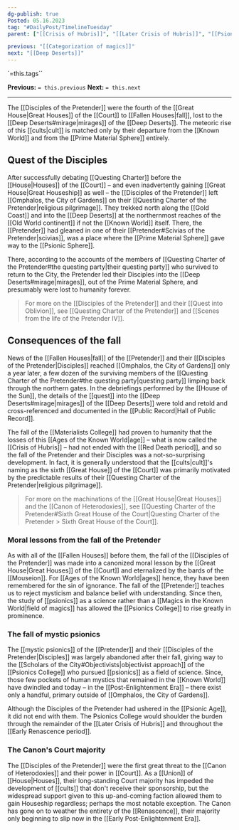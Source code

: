 ```yaml
---
dg-publish: true
Posted: 05.16.2023
tag: "#DailyPost/TimelineTuesday"
parent: ["[[Crisis of Hubris]]", "[[Later Crisis of Hubris]]", "[[Psionic Age]]", "[[History of psionics]]", "[[Pretender]]", "[[Disciples of the Pretender]]", "[[Fallen Houses]]"]

previous: "[[Categorization of magics]]"
next: "[[Deep Deserts]]"
---
```

`=this.tags``

**Previous:** `= this.previous`
**Next:** `= this.next`

---

The [[Disciples of the Pretender]] were the fourth of the [[Great House|Great Houses]] of the [[Court]] to [[Fallen Houses|fall]], lost to the [[Deep Deserts#mirage|mirages]] of the [[Deep Deserts]]. The meteoric rise of this [[cults|cult]] is matched only by their departure from the [[Known World]] and from the [[Prime Material Sphere]] entirely.

## Quest of the Disciples

After successfully debating [[Questing Charter]] before the [[House|Houses]] of the [[Court]] – and even inadvertently gaining [[Great House|Great Houseship]] as well – the [[Disciples of the Pretender]] left [[Omphalos, the City of Gardens]] on their [[Questing Charter of the Pretender|religious pilgrimage]]. They trekked north along the [[Gold Coast]] and into the [[Deep Deserts]] at the northernmost reaches of the [[Old World continent]] if not the [[Known World]] itself. There, the [[Pretender]] had gleaned in one of their [[Pretender#Scivias of the Pretender|scivias]], was a place where the [[Prime Material Sphere]] gave way to the [[Psionic Sphere]].

There, according to the accounts of the members of [[Questing Charter of the Pretender#the questing party|their questing party]] who survived to return to the City, the Pretender led their Disciples into the [[Deep Deserts#mirage|mirages]], out of the Prime Material Sphere, and presumably were lost to humanity forever.

> For more on the [[Disciples of the Pretender]] and their [[Quest into Oblivion]], see [[Questing Charter of the Pretender]] and [[Scenes from the life of the Pretender IV]].

## Consequences of the fall

News of the [[Fallen Houses|fall]] of the [[Pretender]] and their [[Disciples of the Pretender|Disciples]] reached [[Omphalos, the City of Gardens]] only a year later, a few dozen of the surviving members of the [[Questing Charter of the Pretender#the questing party|questing party]] limping back through the northern gates. In the debriefings performed by the [[House of the Sun]], the details of the [[quest]] into the [[Deep Deserts#mirage|mirages]] of the [[Deep Deserts]] were told and retold and cross-referenced and documented in the [[Public Record|Hall of Public Record]].

The fall of the [[Materialists College]] had proven to humanity that the losses of this [[Ages of the Known World|age]] – what is now called the [[Crisis of Hubris]] – had not ended with the [[Red Death period]], and so the fall of the Pretender and their Disciples was a not-so-surprising development. In fact, it is generally understood that the [[cults|cult]]'s naming as the sixth [[Great House]] of the [[Court]] was primarily motivated by the predictable results of their [[Questing Charter of the Pretender|religious pilgrimage]].

> For more on the machinations of the [[Great House|Great Houses]] and the [[Canon of Heterodoxies]], see [[Questing Charter of the Pretender#Sixth Great House of the Court|Questing Charter of the Pretender > Sixth Great House of the Court]].

### Moral lessons from the fall of the Pretender

As with all of the [[Fallen Houses]] before them, the fall of the [[Disciples of the Pretender]] was made into a canonized moral lesson by the [[Great House|Great Houses]] of the [[Court]] and eternalized by the bards of the [[Mouseion]]. For [[Ages of the Known World|ages]] hence, they have been remembered for the sin of ignorance. The fall of the [[Pretender]] teaches us to reject mysticism and balance belief with understanding. Since then, the study of [[psionics]] as a science rather than a [[Magics in the Known World|field of magics]] has allowed the [[Psionics College]] to rise greatly in prominence.

### The fall of mystic psionics

The [[mystic psionics]] of the [[Pretender]] and their [[Disciples of the Pretender|Disciples]] was largely abandoned after their fall, giving way to the [[Scholars of the City#Objectivists|objectivist approach]] of the [[Psionics College]] who pursued [[psionics]] as a field of science. Since, those few pockets of human mystics that remained in the [[Known World]] have dwindled and today – in the [[Post-Enlightenment Era]] – there exist only a handful, primary outside of [[Omphalos, the City of Gardens]].

Although the Disciples of the Pretender had ushered in the [[Psionic Age]], it did not end with them. The Psionics College would shoulder the burden through the remainder of the [[Later Crisis of Hubris]] and throughout the [[Early Renascence period]].

### The Canon's Court majority

The [[Disciples of the Pretender]] were the first great threat to the [[Canon of Heterodoxies]] and their power in [[Court]]. As a [[Union]] of [[House|Houses]], their long-standing Court majority has impeded the development of [[cults]] that don't receive their sponsorship, but the widespread support given to this up-and-coming faction allowed them to gain Houseship regardless; perhaps the most notable exception. The Canon has gone on to weather the entirety of the [[Renascence]], their majority only beginning to slip now in the [[Early Post-Enlightenment Era]].